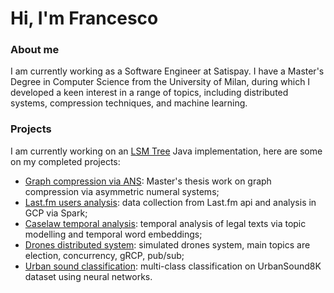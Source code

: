# Hi, I'm Francesco

### About me
I am currently working as a Software Engineer at Satispay. I have a Master's Degree in Computer Science from the University of Milan, during which I developed a keen interest in a range of topics, including distributed systems, compression techniques, and machine learning.

### Projects 
I am currently working on an [LSM Tree](https://github.com/tomfran/LSM-Tree) Java implementation, here are some on my completed projects:
- [Graph compression via ANS](https://github.com/tomfran/ANS-Graph-compression): Master's thesis work on graph compression via asymmetric numeral systems;
- [Last.fm users analysis](https://github.com/tomfran/lastfm-users-analysis): data collection from Last.fm api and analysis in GCP via Spark;
- [Caselaw temporal analysis](https://github.com/tomfran/caselaw-temporal-analysis): temporal analysis of legal texts via topic modelling and temporal word embeddings;
- [Drones distributed system](https://github.com/tomfran/dronazon): simulated drones system, main topics are election, concurrency, gRCP, pub/sub;
- [Urban sound classification](https://github.com/tomfran/urban-sound-classification): multi-class classification on UrbanSound8K dataset using neural networks.
